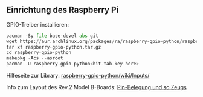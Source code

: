 Einrichtung des Raspberry Pi
----------------------------

GPIO-Treiber installieren:
```python
pacman -Sy file base-devel abs git  
wget https://aur.archlinux.org/packages/ra/raspberry-gpio-python/raspberry-gpio-python.tar.gz
tar xf raspberry-gpio-python.tar.gz
cd raspberry-gpio-python
makepkg -Acs --asroot
pacman -U raspberry-gpio-python<hit-tab-key-here>
```

Hilfeseite zur Library: [raspberry-gpio-python/wiki/Inputs/](http://sourceforge.net/p/raspberry-gpio-python/wiki/Inputs/)

Info zum Layout des Rev.2 Model B-Boards: [Pin-Belegung und so Zeugs](http://www.instructables.com/id/Simple-and-intuitive-web-interface-for-your-Raspbe/)